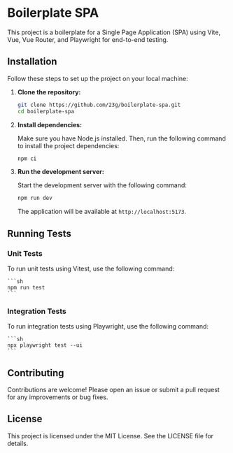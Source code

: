 # Boilerplate SPA

This project is a boilerplate for a Single Page Application (SPA) using Vite, Vue, Vue Router, and Playwright for end-to-end testing.

## Installation

Follow these steps to set up the project on your local machine:

1. **Clone the repository:**

    ```sh
    git clone https://github.com/23g/boilerplate-spa.git
    cd boilerplate-spa
    ```

2. **Install dependencies:**

    Make sure you have Node.js installed. Then, run the following command to install the project dependencies:

    ```sh
    npm ci
    ```

3. **Run the development server:**

    Start the development server with the following command:

    ```sh
    npm run dev
    ```

    The application will be available at `http://localhost:5173`.

## Running Tests

### Unit Tests

To run unit tests using Vitest, use the following command:

    ```sh
    npm run test
    ```

### Integration Tests

To run integration tests using Playwright, use the following command:

    ```sh
    npx playwright test --ui
    ```

## Contributing

Contributions are welcome! Please open an issue or submit a pull request for any improvements or bug fixes.

## License

This project is licensed under the MIT License. See the LICENSE file for details.
